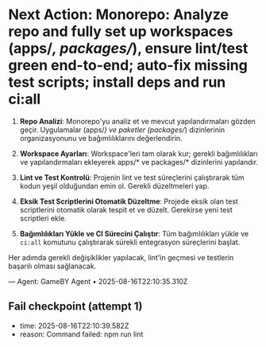 # Next Action: Monorepo: Analyze repo and fully set up workspaces (apps/*, packages/*), ensure lint/test green end-to-end; auto-fix missing test scripts; install deps and run ci:all

1. **Repo Analizi**: Monorepo'yu analiz et ve mevcut yapılandırmaları gözden geçir. Uygulamalar (apps/*) ve paketler (packages/*) dizinlerinin organizasyonunu ve bağımlılıklarını değerlendirin.

2. **Workspace Ayarları**: Workspace'leri tam olarak kur; gerekli bağımlılıkları ve yapılandırmaları ekleyerek apps/* ve packages/* dizinlerini yapılandır.

3. **Lint ve Test Kontrolü**: Projenin lint ve test süreçlerini çalıştırarak tüm kodun yeşil olduğundan emin ol. Gerekli düzeltmeleri yap.

4. **Eksik Test Scriptlerini Otomatik Düzeltme**: Projede eksik olan test scriptlerini otomatik olarak tespit et ve düzelt. Gerekirse yeni test scriptleri ekle.

5. **Bağımlılıkları Yükle ve CI Sürecini Çalıştır**: Tüm bağımlılıkları yükle ve `ci:all` komutunu çalıştırarak sürekli entegrasyon süreçlerini başlat. 

Her adımda gerekli değişiklikler yapılacak, lint'in geçmesi ve testlerin başarılı olması sağlanacak.

— Agent: GameBY Agent • 2025-08-16T22:10:35.310Z


## Fail checkpoint (attempt 1)
- time: 2025-08-16T22:10:39.582Z
- reason: Command failed: npm run lint
